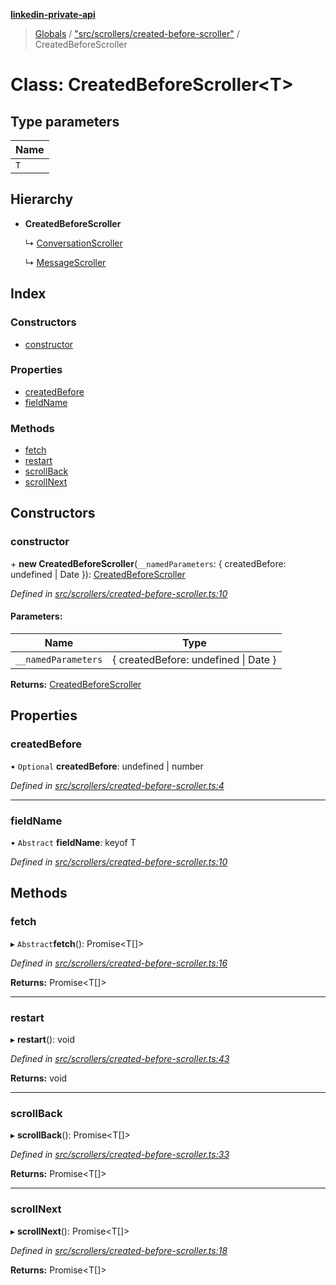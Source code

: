 **[linkedin-private-api](../README.md)**

> [Globals](../globals.md) / ["src/scrollers/created-before-scroller"](../modules/_src_scrollers_created_before_scroller_.md) / CreatedBeforeScroller

# Class: CreatedBeforeScroller<T\>

## Type parameters

| Name |
| ---- |
| `T`  |

## Hierarchy

- **CreatedBeforeScroller**

  ↳ [ConversationScroller](_src_scrollers_conversation_scroller_.conversationscroller.md)

  ↳ [MessageScroller](_src_scrollers_message_scroller_.messagescroller.md)

## Index

### Constructors

- [constructor](_src_scrollers_created_before_scroller_.createdbeforescroller.md#constructor)

### Properties

- [createdBefore](_src_scrollers_created_before_scroller_.createdbeforescroller.md#createdbefore)
- [fieldName](_src_scrollers_created_before_scroller_.createdbeforescroller.md#fieldname)

### Methods

- [fetch](_src_scrollers_created_before_scroller_.createdbeforescroller.md#fetch)
- [restart](_src_scrollers_created_before_scroller_.createdbeforescroller.md#restart)
- [scrollBack](_src_scrollers_created_before_scroller_.createdbeforescroller.md#scrollback)
- [scrollNext](_src_scrollers_created_before_scroller_.createdbeforescroller.md#scrollnext)

## Constructors

### constructor

\+ **new CreatedBeforeScroller**(`__namedParameters`: { createdBefore: undefined \| Date }): [CreatedBeforeScroller](_src_scrollers_created_before_scroller_.createdbeforescroller.md)

_Defined in [src/scrollers/created-before-scroller.ts:10](https://github.com/eilonmore/linkedin-private-api/blob/84c9c15/src/scrollers/created-before-scroller.ts#L10)_

#### Parameters:

| Name                | Type                                 |
| ------------------- | ------------------------------------ |
| `__namedParameters` | { createdBefore: undefined \| Date } |

**Returns:** [CreatedBeforeScroller](_src_scrollers_created_before_scroller_.createdbeforescroller.md)

## Properties

### createdBefore

• `Optional` **createdBefore**: undefined \| number

_Defined in [src/scrollers/created-before-scroller.ts:4](https://github.com/eilonmore/linkedin-private-api/blob/84c9c15/src/scrollers/created-before-scroller.ts#L4)_

---

### fieldName

• `Abstract` **fieldName**: keyof T

_Defined in [src/scrollers/created-before-scroller.ts:10](https://github.com/eilonmore/linkedin-private-api/blob/84c9c15/src/scrollers/created-before-scroller.ts#L10)_

## Methods

### fetch

▸ `Abstract`**fetch**(): Promise<T[]\>

_Defined in [src/scrollers/created-before-scroller.ts:16](https://github.com/eilonmore/linkedin-private-api/blob/84c9c15/src/scrollers/created-before-scroller.ts#L16)_

**Returns:** Promise<T[]\>

---

### restart

▸ **restart**(): void

_Defined in [src/scrollers/created-before-scroller.ts:43](https://github.com/eilonmore/linkedin-private-api/blob/84c9c15/src/scrollers/created-before-scroller.ts#L43)_

**Returns:** void

---

### scrollBack

▸ **scrollBack**(): Promise<T[]\>

_Defined in [src/scrollers/created-before-scroller.ts:33](https://github.com/eilonmore/linkedin-private-api/blob/84c9c15/src/scrollers/created-before-scroller.ts#L33)_

**Returns:** Promise<T[]\>

---

### scrollNext

▸ **scrollNext**(): Promise<T[]\>

_Defined in [src/scrollers/created-before-scroller.ts:18](https://github.com/eilonmore/linkedin-private-api/blob/84c9c15/src/scrollers/created-before-scroller.ts#L18)_

**Returns:** Promise<T[]\>
